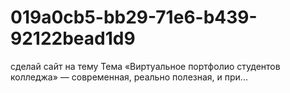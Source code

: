 # 019a0cb5-bb29-71e6-b439-92122bead1d9
сделай сайт на тему Тема «Виртуальное портфолио студентов колледжа» — современная, реально полезная, и при...
